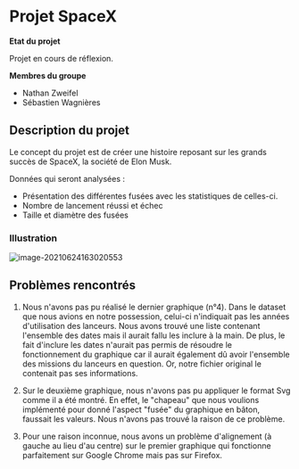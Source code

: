 # **Projet SpaceX**

**Etat du projet**

Projet en cours de réflexion.

**Membres du groupe** 

- Nathan Zweifel
- Sébastien Wagnières

## Description du projet

Le concept du projet est de créer une histoire reposant sur les grands succès de SpaceX, la société de Elon Musk.

Données qui seront analysées :

- Présentation des différentes fusées avec les statistiques de celles-ci.
- Nombre de lancement réussi et échec
- Taille et diamètre des fusées

### Illustration

![image-20210624163020553](C:\Users\sebwa\AppData\Roaming\Typora\typora-user-images\image-20210624163020553.png)

## Problèmes rencontrés

1. Nous n'avons pas pu réalisé le dernier graphique (n°4). Dans le dataset que nous avions en notre possession, celui-ci n'indiquait pas les années d'utilisation des lanceurs. Nous avons trouvé une liste contenant l'ensemble des dates mais il aurait fallu les inclure à la main.  De plus, le fait d'inclure les dates n'aurait pas permis de résoudre le fonctionnement du graphique car il aurait également dû avoir l'ensemble des missions du lanceurs en question. Or, notre fichier original le contenait pas ses informations.
2. Sur le deuxième graphique, nous n'avons pas pu appliquer le format Svg comme il a été montré. En effet, le "chapeau" que nous voulions implémenté pour donné l'aspect "fusée" du graphique en bâton, faussait les valeurs. Nous n'avons pas trouvé la raison de ce problème.

2. Pour une raison inconnue, nous avons un problème d'alignement (à gauche au lieu d'au centre) sur le premier graphique qui fonctionne parfaitement sur Google Chrome mais pas sur Firefox.
